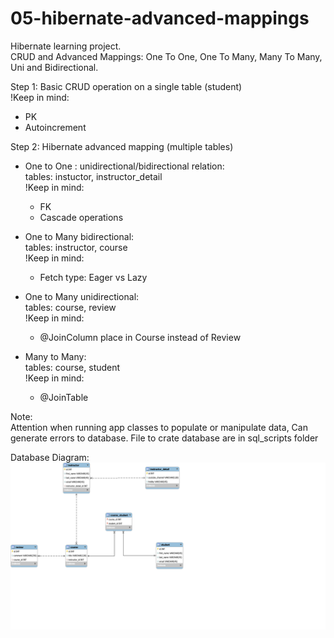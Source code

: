 # 05-hibernate-advanced-mappings
Hibernate learning project.  
CRUD and Advanced Mappings: One To One, One To Many,  Many To Many, Uni and Bidirectional.

Step 1: Basic CRUD operation on a single table (student)  
!Keep in mind:  
  - PK 
  - Autoincrement

Step 2: Hibernate advanced mapping (multiple tables)  
  - One to One : unidirectional/bidirectional relation:  
  tables: instuctor, instructor_detail  
  !Keep in mind:  
      - FK 
      - Cascade operations
  - One to Many	bidirectional:  
  tables: instructor, course  
  !Keep in mind:  
      - Fetch type: Eager vs Lazy 

  - One to Many  unidirectional:  
  tables: course, review  
  !Keep in mind:  
      - @JoinColumn place in Course instead of Review

  - Many to Many:  
  tables: course, student  
  !Keep in mind:  
      - @JoinTable


Note:  
Attention when running app classes to populate or manipulate data, Can generate errors to database.
File to crate database are in sql_scripts folder

Database Diagram: 
![Database Diagram:](sql-scripts/create-hb-advances-mappings-db.png)

